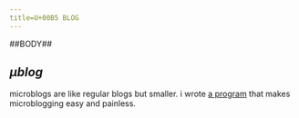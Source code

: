 ```yaml
---
title=U+00B5 BLOG
---
```

##BODY##

## *µblog*

microblogs are like regular blogs but smaller. i wrote [a program](https://github.com/ambyshframber/ublog) that makes microblogging easy and painless.


